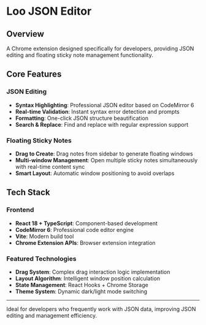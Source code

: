 # Loo JSON Editor

## Overview
A Chrome extension designed specifically for developers, providing JSON editing and floating sticky note management functionality.

## Core Features

### JSON Editing
- **Syntax Highlighting**: Professional JSON editor based on CodeMirror 6
- **Real-time Validation**: Instant syntax error detection and prompts
- **Formatting**: One-click JSON structure beautification
- **Search & Replace**: Find and replace with regular expression support

### Floating Sticky Notes
- **Drag to Create**: Drag notes from sidebar to generate floating windows
- **Multi-window Management**: Open multiple sticky notes simultaneously with real-time content sync
- **Smart Layout**: Automatic window positioning to avoid overlaps

## Tech Stack

### Frontend
- **React 18 + TypeScript**: Component-based development
- **CodeMirror 6**: Professional code editor engine
- **Vite**: Modern build tool
- **Chrome Extension APIs**: Browser extension integration

### Featured Technologies
- **Drag System**: Complex drag interaction logic implementation
- **Layout Algorithm**: Intelligent window position calculation
- **State Management**: React Hooks + Chrome Storage
- **Theme System**: Dynamic dark/light mode switching


---

Ideal for developers who frequently work with JSON data, improving JSON editing and management efficiency.
